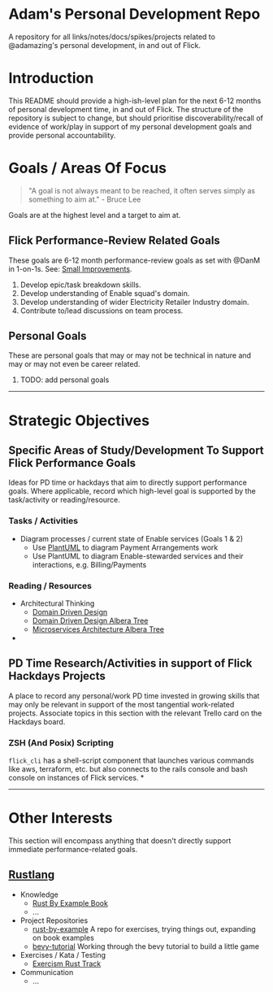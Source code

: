 # Adam's Personal Development Repo

A repository for all links/notes/docs/spikes/projects related to @adamazing's personal development, in and out of Flick.

# Introduction

This README should provide a high-ish-level plan for the next 6-12 months of personal development time, in and out of Flick.
The structure of the repository is subject to change, but should prioritise discoverability/recall of evidence of work/play in support
of my personal development goals and provide personal accountability.

# Goals / Areas Of Focus

  > "A goal is not always meant to be reached, it often serves simply as something to aim at." - Bruce Lee

Goals are at the highest level and a target to aim at.

## Flick Performance-Review Related Goals

These goals are 6-12 month performance-review goals as set with @DanM in 1-on-1s.
See: [Small Improvements](https://app.small-improvements.com/app/home).

  1. Develop epic/task breakdown skills.
  1. Develop understanding of Enable squad's domain.
  1. Develop understanding of wider Electricity Retailer Industry domain.
  1. Contribute to/lead discussions on team process.

## Personal Goals

These are personal goals that may or may not be technical in nature and may or may not even be career related.

  1. TODO: add personal goals

----

# Strategic Objectives

## Specific Areas of Study/Development To Support Flick Performance Goals

Ideas for PD time or hackdays that aim to directly support performance goals. Where applicable, record which high-level goal is supported by the task/activity or reading/resource.

### Tasks / Activities

  * Diagram processes / current state of Enable services (Goals 1 & 2)
    * Use [PlantUML](https://plantuml.com) to diagram Payment Arrangements work
    * Use PlantUML to diagram Enable-stewarded services and their interactions, e.g. Billing/Payments

### Reading / Resources

  * Architectural Thinking
    * [Domain Driven Design](https://martinfowler.com/bliki/DomainDrivenDesign.html)
    * [Domain Driven Design Albera Tree](https://app.albera.com/u/adam935ee6/domain-driven-design/)
    * [Microservices Architecture Albera Tree](https://app.albera.com/u/adam935ee6/microservices-architecture/)
  *

## PD Time Research/Activities in support of Flick Hackdays Projects

A place to record any personal/work PD time invested in growing skills that may only be relevant in support of the most tangential work-related projects. Associate topics in this section with the relevant Trello card on the Hackdays board.

### ZSH (And Posix) Scripting

`flick_cli` has a shell-script component that launches various commands like aws, terraform, etc. but also connects to the rails console and bash console on instances of Flick services.
    *

-----

# Other Interests

This section will encompass anything that doesn't directly support immediate performance-related goals.

## [Rustlang](https://www.rust-lang.org/)

  * Knowledge
    * [Rust By Example Book](https://doc.rust-lang.org/rust-by-example/index.html)
    * ...
  * Project Repositories
    * [rust-by-example](https://github.com/adamazing/rust-by-example)
      A repo for exercises, trying things out, expanding on book examples
    * [bevy-tutorial](https://github.com/adamazing/bevy-tutorial)
      Working through the bevy tutorial to build a little game
  * Exercises / Kata / Testing
    * [Exercism Rust Track]()
  * Communication
    * ...

